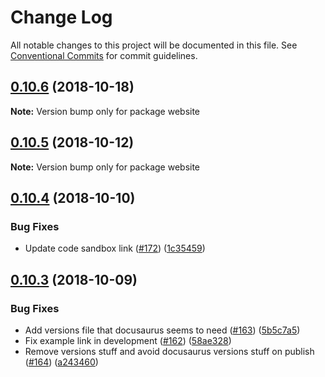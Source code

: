 # Change Log

All notable changes to this project will be documented in this file.
See [Conventional Commits](https://conventionalcommits.org) for commit guidelines.

## [0.10.6](https://github.com/karl/redux-saga-state-machine/compare/v0.10.5...v0.10.6) (2018-10-18)

**Note:** Version bump only for package website





## [0.10.5](https://github.com/karl/redux-saga-state-machine/compare/v0.10.4...v0.10.5) (2018-10-12)

**Note:** Version bump only for package website





## [0.10.4](https://github.com/karl/redux-saga-state-machine/compare/v0.10.3...v0.10.4) (2018-10-10)


### Bug Fixes

* Update code sandbox link ([#172](https://github.com/karl/redux-saga-state-machine/issues/172)) ([1c35459](https://github.com/karl/redux-saga-state-machine/commit/1c35459))





## [0.10.3](https://github.com/karl/redux-saga-state-machine/compare/v0.10.2...v0.10.3) (2018-10-09)


### Bug Fixes

* Add versions file that docusaurus seems to need ([#163](https://github.com/karl/redux-saga-state-machine/issues/163)) ([5b5c7a5](https://github.com/karl/redux-saga-state-machine/commit/5b5c7a5))
* Fix example link in development ([#162](https://github.com/karl/redux-saga-state-machine/issues/162)) ([58ae328](https://github.com/karl/redux-saga-state-machine/commit/58ae328))
* Remove versions stuff and avoid docusaurus versions stuff on publish ([#164](https://github.com/karl/redux-saga-state-machine/issues/164)) ([a243460](https://github.com/karl/redux-saga-state-machine/commit/a243460))
